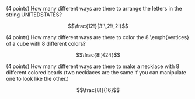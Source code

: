 (4 points)
How many different ways are there to arrange the letters in the string UNITEDSTATES?

$$\frac{12!}{3!\,2!\,2!}$$

(4 points)
How many different ways are there to color the 8 \emph{vertices} of a cube with 8 different colors?

$$\frac{8!}{24}$$

(4 points)
How many different ways are there to make a necklace with 8 different colored beads (two necklaces are the same if you can manipulate one to look like the other.)

$$\frac{8!}{16}$$
